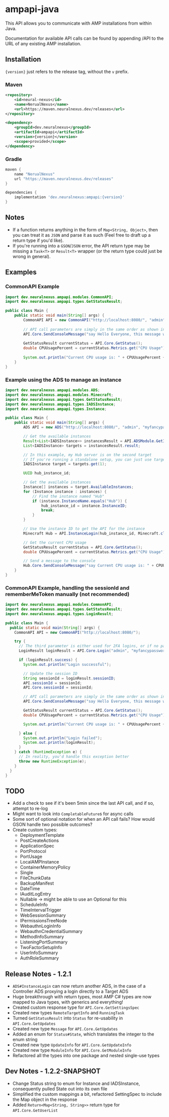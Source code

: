 # ampapi-java

This API allows you to communicate with AMP installations from within Java.

Documentation for available API calls can be found by appending /API to the URL of any existing AMP installation.

## Installation

`{version}` just refers to the release tag, without the `v` prefix.

### Maven

```xml
<repository>
    <id>neural-nexus</id>
    <name>NerualNexus</name>
    <url>https://maven.neuralnexus.dev/releases</url>
</repository>

<dependency>
    <groupId>dev.neuralnexus</groupId>
    <artifactId>ampapi</artifactId>
    <version>{version}</version>
    <scope>provided</scope>
</dependency>
```

### Gradle

```gradle
maven {
    name "NerualNexus"
    url "https://maven.neuralnexus.dev/releases"
}

dependencies {
    implementation 'dev.neuralnexus:ampapi:{version}'
}
```

## Notes

- If a function returns anything in the form of `Map<String, Object>`, then you can treat it as `JSON` and parse it as such (Feel free to draft up a return type if you'd like).
- If you're running into a `GSON`/`JSON` error, the API return type may be missing a `Task<T>` or `Result<T>` wrapper (or the return type could just be wrong in general).

## Examples

### CommonAPI Example

```java
import dev.neuralnexus.ampapi.modules.CommonAPI;
import dev.neuralnexus.ampapi.types.GetStatusResult;

public class Main {
    public static void main(String[] args) {
        CommonAPI API = new CommonAPI("http://localhost:8080/", "admin", "myfancypassword123", "");
        
        // API call parameters are simply in the same order as shown in the documentation.
        API.Core.SendConsoleMessage("say Hello Everyone, this message was sent from the Java API!");
        
        GetStatusResult currentStatus = API.Core.GetStatus();
        double CPUUsagePercent = currentStatus.Metrics.get("CPU Usage").Percent;
        
        System.out.println("Current CPU usage is: " + CPUUsagePercent + "%");
    }
}
```

### Example using the ADS to manage an instance

```java
import dev.neuralnexus.ampapi.modules.ADS;
import dev.neuralnexus.ampapi.modules.Minecraft;
import dev.neuralnexus.ampapi.types.GetStatusResult;
import dev.neuralnexus.ampapi.types.IADSInstance;
import dev.neuralnexus.ampapi.types.Instance;

public class Main {
    public static void main(String[] args) {
        ADS API = new ADS("http://localhost:8080/", "admin", "myfancypassword123", "", "");

        // Get the available instances
        Result<List<IADSInstance>> instancesResult = API.ADSModule.GetInstances();
        List<IADSInstance> targets = instancesResult.result;

        // In this example, my Hub server is on the second target
        // If you're running a standalone setup, you can just use targets.get(0)
        IADSInstance target = targets.get(1);

        UUID hub_instance_id;

        // Get the available instances
        Instance[] instances = target.AvailableInstances;
        for (Instance instance : instances) {
            // Find the instance named "Hub"
            if (instance.InstanceName.equals("Hub")) {
                hub_instance_id = instance.InstanceID;
                break;
            }
        }

        // Use the instance ID to get the API for the instance
        Minecraft Hub = API.InstanceLogin(hub_instance_id, Minecraft.class);

        // Get the current CPU usage
        GetStatusResult currentStatus = API.Core.GetStatus();
        double CPUUsagePercent = currentStatus.Metrics.get("CPU Usage").Percent;

        // Send a message to the console
        Hub.Core.SendConsoleMessage("say Current CPU usage is: " + CPUUsagePercent + "%");
    }
}
```

### CommonAPI Example, handling the sessionId and rememberMeToken manually (not recommended)

```java
import dev.neuralnexus.ampapi.modules.CommonAPI;
import dev.neuralnexus.ampapi.types.GetStatusResult;
import dev.neuralnexus.ampapi.types.LoginResult;

public class Main {
  public static void main(String[] args) {
    CommonAPI API = new CommonAPI("http://localhost:8080/");

    try {
      // The third parameter is either used for 2FA logins, or if no password is specified to use a remembered token from a previous login, or a service login token.
      LoginResult loginResult = API.Core.Login("admin", "myfancypassword123", "", false);

      if (loginResult.success) {
        System.out.println("Login successful");

        // Update the session ID
        String sessionId = loginResult.sessionID;
        API.sessionId = sessionId;
        API.Core.sessionId = sessionId;

        // API call parameters are simply in the same order as shown in the documentation.
        API.Core.SendConsoleMessage("say Hello Everyone, this message was sent from the Java API!");

        GetStatusResult currentStatus = API.Core.GetStatus();
        double CPUUsagePercent = currentStatus.Metrics.get("CPU Usage").Percent;

        System.out.println("Current CPU usage is: " + CPUUsagePercent + "%");

      } else {
        System.out.println("Login failed");
        System.out.println(loginResult);
      }
    } catch (RuntimeException e) {
      // In reality, you'd handle this exception better
      throw new RuntimeException(e);
    }
  }
}
```

## TODO

- Add a check to see if it's been 5min since the last API call, and if so, attempt to re-log
- Might want to look into `CompletableFuture`s for async calls
- Some sort of optional notation for when an API call fails? How would GSON handle two possible outcomes?
- Create custom types:
  - DeploymentTemplate
  - PostCreateActions
  - ApplicationSpec
  - PortProtocol
  - PortUsage
  - LocalAMPInstance
  - ContainerMemoryPolicy
  - Single
  - FileChunkData
  - BackupManifest
  - DateTime
  - IAuditLogEntry
  - Nullable -> might be able to use an Optional for this
  - ScheduleInfo
  - TimeIntervalTrigger
  - WebSessionSummary
  - IPermissionsTreeNode
  - WebauthnLoginInfo
  - WebauthnCredentialSummary
  - MethodInfoSummary
  - ListeningPortSummary
  - TwoFactorSetupInfo
  - UserInfoSummary
  - AuthRoleSummary

## Release Notes - 1.2.1

- `ADS#InstanceLogin` can now return another ADS, in the case of a Controller ADS proxying a login directly to a Target ADS
- Huge breakthrough with return types, most AMP C# types are now mapped to Java types, with generics and everything!
- Created custom response type for `API.Core.GetSettingsSpec`
- Created new types `RemoteTargetInfo` and `RunningTask`
- Turned `GetStatusResult` into `Status` for re-usability in `API.Core.GetUpdates`
- Created new type `Message` for `API.Core.GetUpdates`
- Added an enum for `Status#State`, which translates the integer to the enum string
- Created new type `UpdateInfo` for `API.Core.GetUpdateInfo`
- Created new type `ModuleInfo` for `API.Core.GetModuleInfo`
- Refactored all the types into one package and nested single-use types

## Dev Notes - 1.2.2-SNAPSHOT

- Change Status string to enum for Instance and IADSInstance, consequently pulled State out into its own file
- Simplified the custom mappings a bit, refactored SettingSpec to include the Map object in the response
- Added `Return<Map<String, String>>` return type for `API.Core.GetUserList`
